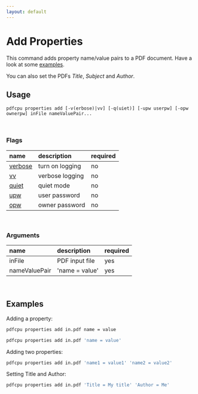 ```yaml
---
layout: default
---
```


# Add Properties

This command adds property name/value pairs to a PDF document. Have a look at some [examples](#examples).

You can also set the PDFs *Title*, *Subject* and *Author*. 

## Usage

```
pdfcpu properties add [-v(erbose)|vv] [-q(uiet)] [-upw userpw] [-opw ownerpw] inFile nameValuePair...
```

<br>

### Flags

| name                                          | description       | required
|:----------------------------------------------|:------------------|:--------
| [verbose](../getting_started/common_flags.md) | turn on logging   | no
| [vv](../getting_started/common_flags.md)      | verbose logging   | no
| [quiet](../getting_started/common_flags.md)   | quiet mode        | no
| [upw](../getting_started/common_flags.md)     | user password     | no
| [opw](../getting_started/common_flags.md)     | owner password    | no

<br>

### Arguments

| name         | description         | required
|:-------------|:--------------------|:--------
| inFile       | PDF input file      | yes
| nameValuePair | 'name = value' | yes

<br>

## Examples

Adding a property:

```sh
pdfcpu properties add in.pdf name = value
```

```sh
pdfcpu properties add in.pdf 'name = value'
```

Adding two properties:
```sh
pdfcpu properties add in.pdf 'name1 = value1' 'name2 = value2'
```

Setting Title and Author:
```sh
pdfcpu properties add in.pdf 'Title = My title' 'Author = Me'
```
